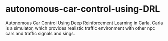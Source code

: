 # autonomous-car-control-using-DRL
Autonomous Car Control Using Deep Reinforcement Learning in Carla, Carla is a simulator, which provides realistic traffic environment with other npc cars and traffic signals and sings.
